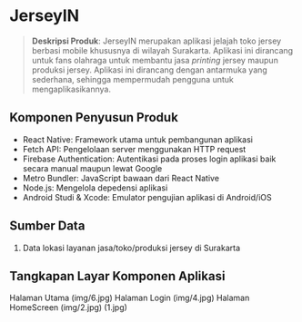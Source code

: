 # JerseyIN

>**Deskripsi Produk**: JerseyIN merupakan aplikasi jelajah toko jersey berbasi mobile khususnya di wilayah Surakarta. Aplikasi ini dirancang untuk fans olahraga untuk membantu jasa _printing_ jersey maupun produksi jersey. Aplikasi ini dirancang dengan antarmuka yang sederhana, sehingga mempermudah pengguna untuk mengaplikasikannya.

## Komponen Penyusun Produk
* React Native: Framework utama untuk pembangunan aplikasi  
* Fetch API: Pengelolaan server menggunakan HTTP request
* Firebase Authentication: Autentikasi pada proses login aplikasi baik secara manual maupun lewat Google
* Metro Bundler: JavaScript bawaan dari React Native
* Node.js: Mengelola depedensi aplikasi
* Android Studi & Xcode: Emulator pengujian aplikasi di Android/iOS

## Sumber Data
1. Data lokasi layanan jasa/toko/produksi jersey di Surakarta 

## Tangkapan Layar Komponen Aplikasi
Halaman Utama
(img/6.jpg)
Halaman Login
(img/4.jpg)
Halaman HomeScreen
(img/2.jpg) (1.jpg)

